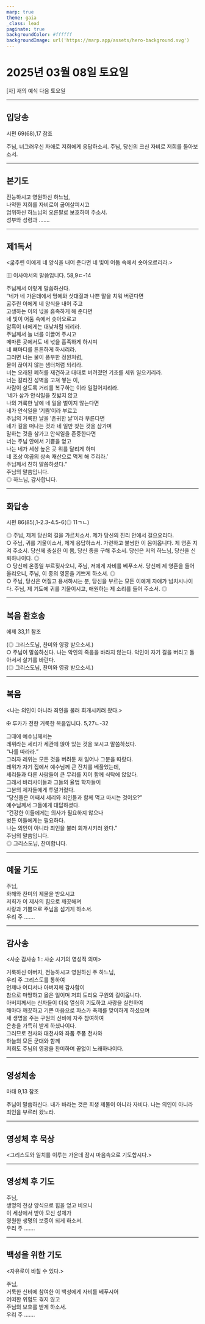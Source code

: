```yaml
---
marp: true
theme: gaia
_class: lead
paginate: true
backgroundColor: #ffffff
backgroundImage: url('https://marp.app/assets/hero-background.svg')
---
```


# 2025년 03월 08일 토요일

[자] 재의 예식 다음 토요일  




---

## 입당송

시편 69(68),17 참조

주님, 너그러우신 자애로 저희에게 응답하소서. 주님, 당신의 크신 자비로 저희를 돌아보소서.  
  


---

## 본기도

전능하시고 영원하신 하느님,  
나약한 저희를 자비로이 굽어살피시고  
엄위하신 하느님의 오른팔로 보호하여 주소서.  
성부와 성령과 …….  
  


---

## 제1독서

<굶주린 이에게 네 양식을 내어 준다면 네 빛이 어둠 속에서 솟아오르리라.>

▥ 이사야서의 말씀입니다. 58,9ㄷ-14

주님께서 이렇게 말씀하신다.  
“네가 네 가운데에서 멍에와 삿대질과 나쁜 말을 치워 버린다면  
굶주린 이에게 네 양식을 내어 주고  
고생하는 이의 넋을 흡족하게 해 준다면  
네 빛이 어둠 속에서 솟아오르고  
암흑이 너에게는 대낮처럼 되리라.  
주님께서 늘 너를 이끌어 주시고  
메마른 곳에서도 네 넋을 흡족하게 하시며  
네 뼈마디를 튼튼하게 하시리라.  
그러면 너는 물이 풍부한 정원처럼,  
물이 끊이지 않는 샘터처럼 되리라.  
너는 오래된 폐허를 재건하고 대대로 버려졌던 기초를 세워 일으키리라.  
너는 갈라진 성벽을 고쳐 쌓는 이,  
사람이 살도록 거리를 복구하는 이라 일컬어지리라.  
‘네가 삼가 안식일을 짓밟지 않고  
나의 거룩한 날에 네 일을 벌이지 않는다면  
네가 안식일을 ′기쁨′이라 부르고  
주님의 거룩한 날을 ′존귀한 날′이라 부른다면  
네가 길을 떠나는 것과 네 일만 찾는 것을 삼가며  
말하는 것을 삼가고 안식일을 존중한다면  
너는 주님 안에서 기쁨을 얻고  
나는 네가 세상 높은 곳 위를 달리게 하며  
네 조상 야곱의 상속 재산으로 먹게 해 주리라.’  
주님께서 친히 말씀하셨다.”  
주님의 말씀입니다.  
◎ 하느님, 감사합니다.  
  


---

## 화답송

시편 86(85),1-2.3-4.5-6(◎ 11ㄱㄴ)

◎ 주님, 제게 당신의 길을 가르치소서. 제가 당신의 진리 안에서 걸으오리다.  
○ 주님, 귀를 기울이소서, 제게 응답하소서. 가련하고 불쌍한 이 몸이옵니다. 제 영혼 지켜 주소서. 당신께 충실한 이 몸, 당신 종을 구해 주소서. 당신은 저의 하느님, 당신을 신뢰하나이다. ◎  
○ 당신께 온종일 부르짖사오니, 주님, 저에게 자비를 베푸소서. 당신께 제 영혼을 들어 올리오니, 주님, 이 종의 영혼을 기쁘게 하소서. ◎  
○ 주님, 당신은 어질고 용서하시는 분, 당신을 부르는 모든 이에게 자애가 넘치시나이다. 주님, 제 기도에 귀를 기울이시고, 애원하는 제 소리를 들어 주소서. ◎  
  


---

## 복음 환호송

에제 33,11 참조

(◎ 그리스도님, 찬미와 영광 받으소서.)  
○ 주님이 말씀하신다. 나는 악인의 죽음을 바라지 않는다. 악인이 자기 길을 버리고 돌아서서 살기를 바란다.  
(◎ 그리스도님, 찬미와 영광 받으소서.)  
  


---

## 복음

<나는 의인이 아니라 죄인을 불러 회개시키러 왔다.>

✠ 루카가 전한 거룩한 복음입니다. 5,27ㄴ-32

그때에 예수님께서는  
레위라는 세리가 세관에 앉아 있는 것을 보시고 말씀하셨다.  
“나를 따라라.”  
그러자 레위는 모든 것을 버려둔 채 일어나 그분을 따랐다.  
레위가 자기 집에서 예수님께 큰 잔치를 베풀었는데,  
세리들과 다른 사람들이 큰 무리를 지어 함께 식탁에 앉았다.  
그래서 바리사이들과 그들의 율법 학자들이  
그분의 제자들에게 투덜거렸다.  
“당신들은 어째서 세리와 죄인들과 함께 먹고 마시는 것이오?”  
예수님께서 그들에게 대답하셨다.  
“건강한 이들에게는 의사가 필요하지 않으나  
병든 이들에게는 필요하다.  
나는 의인이 아니라 죄인을 불러 회개시키러 왔다.”  
주님의 말씀입니다.  
◎ 그리스도님, 찬미합니다.  
  


---

## 예물 기도

주님,  
화해와 찬미의 제물을 받으시고  
저희가 이 제사의 힘으로 깨끗해져  
사랑과 기쁨으로 주님을 섬기게 하소서.  
우리 주 …….  
  


---

## 감사송

<사순 감사송 1 : 사순 시기의 영성적 의미>

거룩하신 아버지, 전능하시고 영원하신 주 하느님,  
우리 주 그리스도를 통하여  
언제나 어디서나 아버지께 감사함이  
참으로 마땅하고 옳은 일이며 저희 도리요 구원의 길이옵니다.  
아버지께서는 신자들이 더욱 열심히 기도하고 사랑을 실천하여  
해마다 깨끗하고 기쁜 마음으로 파스카 축제를 맞이하게 하셨으며  
새 생명을 주는 구원의 신비에 자주 참여하여  
은총을 가득히 받게 하셨나이다.  
그러므로 천사와 대천사와 좌품 주품 천사와  
하늘의 모든 군대와 함께  
저희도 주님의 영광을 찬미하며 끝없이 노래하나이다.  
  


---

## 영성체송

마태 9,13 참조

주님이 말씀하신다. 내가 바라는 것은 희생 제물이 아니라 자비다. 나는 의인이 아니라 죄인을 부르러 왔노라.  
  


---

## 영성체 후 묵상

<그리스도와 일치를 이루는 가운데 잠시 마음속으로 기도합시다.>  


---

## 영성체 후 기도

주님,  
생명의 천상 양식으로 힘을 얻고 비오니  
이 세상에서 받아 모신 성체가  
영원한 생명의 보증이 되게 하소서.  
우리 주 …….  
  


---

## 백성을 위한 기도

<자유로이 바칠 수 있다.>

주님,  
거룩한 신비에 참여한 이 백성에게 자비를 베푸시어  
어떠한 위험도 겪지 않고  
주님의 보호를 받게 하소서.  
우리 주 …….